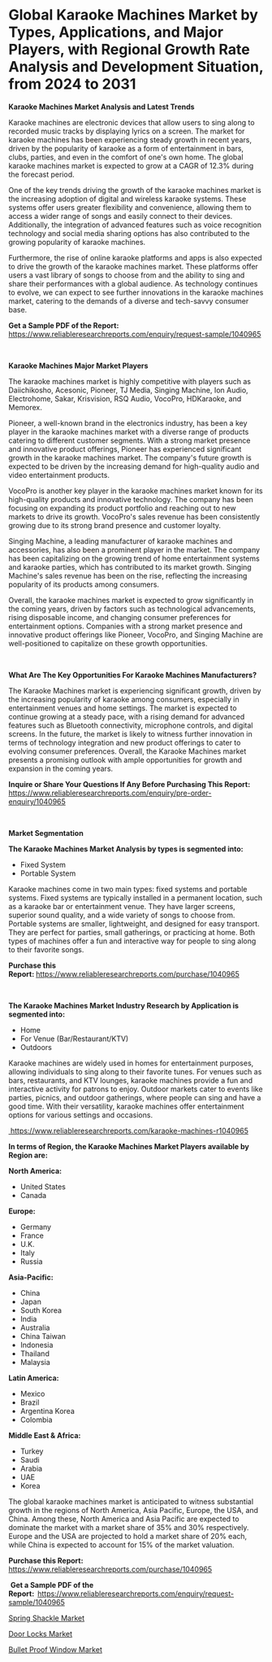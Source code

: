 <p><h1>Global Karaoke Machines Market by Types, Applications, and Major Players, with Regional Growth Rate Analysis and Development Situation, from 2024 to 2031</h1></p><p><strong>Karaoke Machines Market Analysis and Latest Trends</strong></p>
<p><p>Karaoke machines are electronic devices that allow users to sing along to recorded music tracks by displaying lyrics on a screen. The market for karaoke machines has been experiencing steady growth in recent years, driven by the popularity of karaoke as a form of entertainment in bars, clubs, parties, and even in the comfort of one's own home. The global karaoke machines market is expected to grow at a CAGR of 12.3% during the forecast period.</p><p>One of the key trends driving the growth of the karaoke machines market is the increasing adoption of digital and wireless karaoke systems. These systems offer users greater flexibility and convenience, allowing them to access a wider range of songs and easily connect to their devices. Additionally, the integration of advanced features such as voice recognition technology and social media sharing options has also contributed to the growing popularity of karaoke machines.</p><p>Furthermore, the rise of online karaoke platforms and apps is also expected to drive the growth of the karaoke machines market. These platforms offer users a vast library of songs to choose from and the ability to sing and share their performances with a global audience. As technology continues to evolve, we can expect to see further innovations in the karaoke machines market, catering to the demands of a diverse and tech-savvy consumer base.</p></p>
<p><strong>Get a Sample PDF of the Report:&nbsp;</strong> <a href="https://www.reliableresearchreports.com/enquiry/request-sample/1040965">https://www.reliableresearchreports.com/enquiry/request-sample/1040965</a></p>
<p>&nbsp;</p>
<p><strong>Karaoke Machines Major Market Players</strong></p>
<p><p>The karaoke machines market is highly competitive with players such as Daiichikosho, Acesonic, Pioneer, TJ Media, Singing Machine, Ion Audio, Electrohome, Sakar, Krisvision, RSQ Audio, VocoPro, HDKaraoke, and Memorex.</p><p>Pioneer, a well-known brand in the electronics industry, has been a key player in the karaoke machines market with a diverse range of products catering to different customer segments. With a strong market presence and innovative product offerings, Pioneer has experienced significant growth in the karaoke machines market. The company's future growth is expected to be driven by the increasing demand for high-quality audio and video entertainment products.</p><p>VocoPro is another key player in the karaoke machines market known for its high-quality products and innovative technology. The company has been focusing on expanding its product portfolio and reaching out to new markets to drive its growth. VocoPro's sales revenue has been consistently growing due to its strong brand presence and customer loyalty.</p><p>Singing Machine, a leading manufacturer of karaoke machines and accessories, has also been a prominent player in the market. The company has been capitalizing on the growing trend of home entertainment systems and karaoke parties, which has contributed to its market growth. Singing Machine's sales revenue has been on the rise, reflecting the increasing popularity of its products among consumers.</p><p>Overall, the karaoke machines market is expected to grow significantly in the coming years, driven by factors such as technological advancements, rising disposable income, and changing consumer preferences for entertainment options. Companies with a strong market presence and innovative product offerings like Pioneer, VocoPro, and Singing Machine are well-positioned to capitalize on these growth opportunities.</p></p>
<p>&nbsp;</p>
<p><strong>What Are The Key Opportunities For Karaoke Machines Manufacturers?</strong></p>
<p><p>The Karaoke Machines market is experiencing significant growth, driven by the increasing popularity of karaoke among consumers, especially in entertainment venues and home settings. The market is expected to continue growing at a steady pace, with a rising demand for advanced features such as Bluetooth connectivity, microphone controls, and digital screens. In the future, the market is likely to witness further innovation in terms of technology integration and new product offerings to cater to evolving consumer preferences. Overall, the Karaoke Machines market presents a promising outlook with ample opportunities for growth and expansion in the coming years.</p></p>
<p><strong>Inquire or Share Your Questions If Any Before Purchasing This Report:</strong> <a href="https://www.reliableresearchreports.com/enquiry/pre-order-enquiry/1040965">https://www.reliableresearchreports.com/enquiry/pre-order-enquiry/1040965</a></p>
<p>&nbsp;</p>
<p><strong>Market Segmentation</strong></p>
<p><strong>The Karaoke Machines Market Analysis by types is segmented into:</strong></p>
<p><ul><li>Fixed System</li><li>Portable System</li></ul></p>
<p><p>Karaoke machines come in two main types: fixed systems and portable systems. Fixed systems are typically installed in a permanent location, such as a karaoke bar or entertainment venue. They have larger screens, superior sound quality, and a wide variety of songs to choose from. Portable systems are smaller, lightweight, and designed for easy transport. They are perfect for parties, small gatherings, or practicing at home. Both types of machines offer a fun and interactive way for people to sing along to their favorite songs.</p></p>
<p><strong>Purchase this Report:&nbsp;</strong><a href="https://www.reliableresearchreports.com/purchase/1040965">https://www.reliableresearchreports.com/purchase/1040965</a></p>
<p>&nbsp;</p>
<p><strong>The Karaoke Machines Market Industry Research by Application is segmented into:</strong></p>
<p><ul><li>Home</li><li>For Venue (Bar/Restaurant/KTV)</li><li>Outdoors</li></ul></p>
<p><p>Karaoke machines are widely used in homes for entertainment purposes, allowing individuals to sing along to their favorite tunes. For venues such as bars, restaurants, and KTV lounges, karaoke machines provide a fun and interactive activity for patrons to enjoy. Outdoor markets cater to events like parties, picnics, and outdoor gatherings, where people can sing and have a good time. With their versatility, karaoke machines offer entertainment options for various settings and occasions.</p></p>
<p><a href="https://www.reliableresearchreports.com/karaoke-machines-r1040965">&nbsp;https://www.reliableresearchreports.com/karaoke-machines-r1040965</a></p>
<p><strong>In terms of Region, the Karaoke Machines Market Players available by Region are:</strong></p>
<p>
    <p> <strong> North America: </strong>
        <ul>
            <li>United States</li>
            <li>Canada</li>
        </ul>
        </p> 
    <p> <strong> Europe: </strong>
        <ul>
            <li>Germany</li>
            <li>France</li>
            <li>U.K.</li>
            <li>Italy</li>
            <li>Russia</li>
        </ul>
        </p> 
    <p> <strong> Asia-Pacific: </strong>
        <ul>
            <li>China</li>
            <li>Japan</li>
            <li>South Korea</li>
            <li>India</li>
            <li>Australia</li>
            <li>China Taiwan</li>
            <li>Indonesia</li>
            <li>Thailand</li>
            <li>Malaysia</li>
        </ul>
        </p> 
    <p> <strong> Latin America: </strong>
        <ul>
            <li>Mexico</li>
            <li>Brazil</li>
            <li>Argentina Korea</li>
            <li>Colombia</li>
        </ul>
        </p> 
    <p> <strong> Middle East & Africa: </strong>
        <ul>
            <li>Turkey</li>
            <li>Saudi</li>
            <li>Arabia</li>
            <li>UAE</li>
            <li>Korea</li>
        </ul>
    </p>
    </p>
<p><p>The global karaoke machines market is anticipated to witness substantial growth in the regions of North America, Asia Pacific, Europe, the USA, and China. Among these, North America and Asia Pacific are expected to dominate the market with a market share of 35% and 30% respectively. Europe and the USA are projected to hold a market share of 20% each, while China is expected to account for 15% of the market valuation.</p></p>
<p><strong>Purchase this Report: </strong><a href="https://www.reliableresearchreports.com/purchase/1040965">https://www.reliableresearchreports.com/purchase/1040965</a></p>
<p>&nbsp;<strong>Get a Sample PDF of the Report:&nbsp;&nbsp;</strong><a href="https://www.reliableresearchreports.com/enquiry/request-sample/1040965">https://www.reliableresearchreports.com/enquiry/request-sample/1040965</a></p>
<p><strong></strong></p>
<p><p><a href="https://github.com/fkhcgcyl33/Market-Research-Report-List-1/blob/main/spring-shackle-market.md">Spring Shackle Market</a></p><p><a href="https://github.com/ctanaka235/Market-Research-Report-List-1/blob/main/door-locks-market.md">Door Locks Market</a></p><p><a href="https://github.com/JermaineCrona2023/Market-Research-Report-List-2/blob/main/bullet-proof-window-market.md">Bullet Proof Window Market</a></p></p>